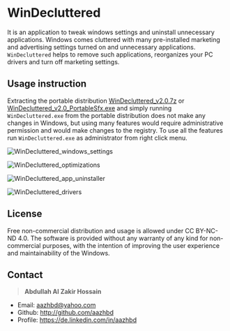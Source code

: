 # WinDecluttered

It is an application to tweak windows settings and uninstall unnecessary applications. Windows comes cluttered with many pre-installed marketing and advertising settings turned on and unnecessary applications. ```WinDecluttered``` helps to remove such applications, reorganizes your PC drivers and turn off marketing settings.


## Usage instruction

Extracting the portable distribution [WinDecluttered_v2.0.7z](https://github.com/aazhbd/WinDecluttered/releases/download/v2.0/WinDecluttered_v2.0.7z) or [WinDecluttered_v2.0_PortableSfx.exe](https://github.com/aazhbd/WinDecluttered/releases/download/v2.0/WinDecluttered_v2.0_PortableSfx.exe) and simply running ```WinDecluttered.exe``` from the portable distribution does not make any changes in Windows, but using many features would require administrative permission and would make changes to the registry. To use all the features run ```WinDecluttered.exe``` as administrator from right click menu.

![WinDecluttered_windows_settings](http://articulatedlogic.com/media/images/WinDecluttered1_dF9pwYy.max-800x600.png)

![WinDecluttered_optimizations](http://articulatedlogic.com/media/images/WinDecluttered2_cVSchJM.max-800x600.png)

![WinDecluttered_app_uninstaller](http://articulatedlogic.com/media/images/WinDecluttered3.max-800x600.png)

![WinDecluttered_drivers](http://articulatedlogic.com/media/images/WinDecluttered4.max-800x600.png)


## License

Free non-commercial distribution and usage is allowed under CC BY-NC-ND 4.0. The software is provided without any warranty of any kind for non-commercial purposes, with the intention of improving the user experience and maintainability of the Windows.


## Contact

> **Abdullah Al Zakir Hossain**

- Email:   <aazhbd@yahoo.com>
- Github:   <http://github.com/aazhbd>
- Profile:   <https://de.linkedin.com/in/aazhbd>

